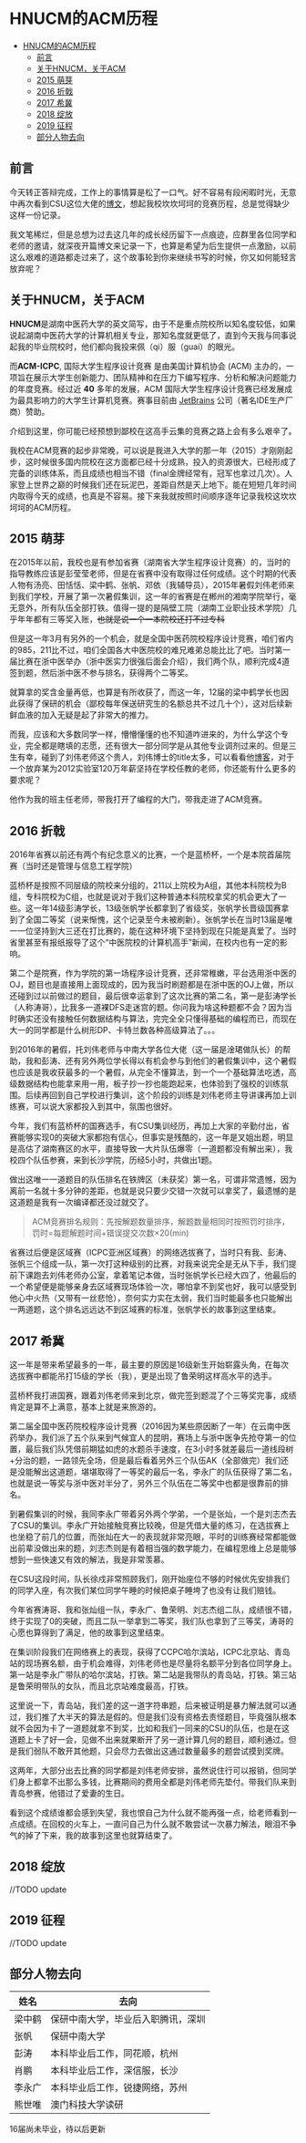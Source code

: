 # HNUCM的ACM历程

- [HNUCM的ACM历程](#hnucm%e7%9a%84acm%e5%8e%86%e7%a8%8b)
  - [前言](#%e5%89%8d%e8%a8%80)
  - [关于HNUCM，关于ACM](#%e5%85%b3%e4%ba%8ehnucm%e5%85%b3%e4%ba%8eacm)
  - [2015 萌芽](#2015-%e8%90%8c%e8%8a%bd)
  - [2016 折戟](#2016-%e6%8a%98%e6%88%9f)
  - [2017 希冀](#2017-%e5%b8%8c%e5%86%80)
  - [2018 绽放](#2018-%e7%bb%bd%e6%94%be)
  - [2019 征程](#2019-%e5%be%81%e7%a8%8b)
  - [部分人物去向](#%e9%83%a8%e5%88%86%e4%ba%ba%e7%89%a9%e5%8e%bb%e5%90%91)

## 前言

今天转正答辩完成，工作上的事情算是松了一口气。好不容易有段闲暇时光，无意中再次看到CSU这位大佬的[博文](https://www.cnblogs.com/CSGrandeur/p/3176531.html)，想起我校坎坎坷坷的竞赛历程，总是觉得缺少这样一份记录。

我文笔稀烂，但是总想为过去这几年的成长经历留下一点痕迹，应群里各位同学和老师的邀请，就深夜开篇博文来记录一下，也算是希望为后生提供一点激励，以前这么艰难的道路都走过来了，这个故事轮到你来继续书写的时候，你又如何能轻言放弃呢？

## 关于HNUCM，关于ACM

**HNUCM**是湖南中医药大学的英文简写，由于不是重点院校所以知名度较低，如果说起湖南中医药大学的计算机相关专业，那知名度就更低了，直到今天我与同事说起我的毕业院校时，他们都向我投来佩（qi）服（guai）的眼光。

而**ACM-ICPC**, 国际大学生程序设计竞赛 是由美国计算机协会 (ACM) 主办的，一项旨在展示大学生创新能力、团队精神和在压力下编写程序、分析和解决问题能力的年度竞赛。经过近 **40** 多年的发展，ACM 国际大学生程序设计竞赛已经发展成为最具影响力的大学生计算机竞赛。赛事目前由 [JetBrains](www.jetbrains.com/
) 公司（著名IDE生产厂商）赞助。

介绍到这里，你可能已经预想到鄙校在这高手云集的竞赛之路上会有多么艰辛了。

我校在ACM竞赛的起步非常晚，可以说是我进入大学的那一年（2015）才刚刚起步，这时候很多国内院校在这方面都已经十分成熟，投入的资源很大，已经形成了完备的训练体系，而且成绩也相当不错（final金牌经常有，冠军也拿过几次）。人家登上世界之巅的时候我们还在玩泥巴，差距自然是天上地下。能在短短几年时间内取得今天的成绩，也真是不容易。接下来我就按照时间顺序逐年记录我校这坎坎坷坷的ACM历程。

## 2015 萌芽

在2015年以前，我校也是有参加省赛（湖南省大学生程序设计竞赛）的，当时的指导教练应该是彭莹莹老师，但是在省赛中没有取得过任何成绩。这个时期的代表人物有汤亮、田恬恬、梁中鹤、张帆、邓依（我辅导员），2015年暑假刘伟老师来到我们学校，开展了第一次暑假集训，这一年的省赛是在郴州的湘南学院举行，毫无意外，所有队伍全部打铁。值得一提的是隔壁工院（湖南工业职业技术学院）几乎年年都有三等奖入账，~~也就是说一个一本院校还打不过专科~~

但是这一年3月有另外的一个机会，就是全国中医药院校程序设计竞赛，咱们省内的985，211比不过，咱们全国各大中医院校的难兄难弟总能比比了吧。当时第一届比赛在浙中医举办（浙中医实力很强后面会介绍），我们两个队，顺利完成4道签到题，然后浙中医不参与排名，获得两个二等奖。

就算拿的奖含金量再低，也算是有所收获了，而这一年，12届的梁中鹤学长也因此获得了保研的机会（鄙校每年保送研究生的名额总共不过几十个），这对后续新鲜血液的加入无疑是起了非常大的推力。

而我，应该和大多数同学一样，懵懵懂懂的也不知道咋进来的，为什么学这个专业，完全都是瞎填的志愿，还有很大一部分同学是从其他专业调剂过来的。但是三生有幸，碰到了刘伟老师这个贵人，刘伟博士的title太多，可以看看他[博客](https://me.csdn.net/lovelion)，对于一个放弃某为2012实验室120万年薪坚持在学校任教的老师，你还能有什么更多的要求呢？

他作为我的班主任老师，带我打开了编程的大门，带我走进了ACM竞赛。

## 2016 折戟

2016年省赛以前还有两个有纪念意义的比赛，一个是蓝桥杯，一个是本院首届院赛（当时还是管理与信息工程学院）

蓝桥杯是按照不同层级的院校来分组的，211以上院校为A组，其他本科院校为B组，专科院校为C组，也就是说对于我们这种普通本科院校拿奖的机会更大了一些。这一年14级彭涛学长，13级张帆学长都拿到了省级奖，张帆学长晋级国赛拿到了全国二等奖（说来惭愧，这个记录至今未被刷新）。张帆学长在当时13届是唯一一位坚持到大三还在打比赛的，能在这种环境下坚持到现在只能是真爱了。当时省里甚至有报纸报导了这个“中医院校的计算机高手”新闻，在校内也有一定的影响。

第二个是院赛，作为学院的第一场程序设计竞赛，还非常稚嫩，平台选用浙中医的OJ，题目也是直接用上面现成的，因为我当时刷题都是在浙中医的OJ上做，所以还碰到过以前做过的题目，最后很幸运拿到了这次比赛的第二名，第一是彭涛学长（人称涛哥），比我多一道裸DFS走迷宫的题。你问我为啥这种题都不会？因为当时确实还没有接触任何数据结构与算法，完完全全只懂得基础的编程而已，而现在大一的同学都是什么树形DP、卡特兰数各种高级算法了。。。

到2016年的暑假，托刘伟老师与中南大学各位大佬（这一届是淦珺做队长）的帮助，我和彭涛、还有另外两位学长得以有机会参与到他们的暑假集训中，这个暑假也应该是我收获最多的一个暑假，从完全不懂算法，到一个一个基础算法吃透，高级数据结构也能拿来用一用，板子抄一抄也能跑起来，也体验到了强校的训练氛围。后续再回到自己学校进行集训，这个阶段的训练是刘伟老师主导讲课再加上训练赛，可以说大家都投入到其中，氛围也很好。

今年，我们有蓝桥杯的国赛选手，有CSU集训经历，再加上大家的辛勤付出，省赛能够实现0的突破大家都抱有信心，但事实是残酷的，这一年是叉姐出题，明显是高估了湖南赛区的水平，直接导致一大片队伍爆零（一道题都没有解出来），我校四个队伍参赛，来到长沙学院，历经5小时，共做出1题。

做出这唯一一道题目的队伍排名在铁牌区（未获奖）第一名，可谓非常遗憾，因为离前一名就十多分钟的差距，也就是说只要少交错一次就可以拿奖了，最遗憾的是这道题是我有一次编译都还没过就交了。

>ACM竞赛排名规则：先按解题数量排序，解题数量相同时按照罚时排序，罚时=每题解题时间+错误提交次数×20(min)

省赛过后便是区域赛（ICPC亚洲区域赛）的网络选拔赛了，当时只有我、彭涛、张帆三个组成一队，第一次打这种级别的比赛，对我来说完全是无从下手，我们提前下课跑去刘伟老师办公室，拿着笔记本做，当时张帆学长已经大四了，他最后的一个希望便是能够亲身去区域赛现场体验一次，哪怕拿不到奖也好，我可以感受到他心中火热（又带有一丝悲怆），奈何实力实在太弱，我们当时能最多也只能解出一两道题，这个排名远远达不到区域赛的标准，张帆学长的故事到这里结束。

## 2017 希冀

这一年是带来希望最多的一年，最主要的原因是16级新生开始崭露头角，在每次选拔赛中都能吊打15级的学长（我），更是出现了鲁荣明这样高水平的选手。

蓝桥杯我打进国赛，跟着刘伟老师来到北京，做完签到题混了个三等奖完事，成绩肯定是算不上满意，基本上就是来旅游的。

第二届全国中医药院校程序设计竞赛（2016因为某些原因断了一年）在云南中医药举办，我们派了五个队来到气候宜人的昆明，赛场上与浙中医争先抢夺第一的位置，最后我们队凭借前期猛如虎的水题杀手速度，在3小时多就差最后一道线段树+分治的题，一路领先全场，但是最后看着另外三个队伍AK（全部做完）我们还是没能解出这道题，堪堪取得了一等奖的最后一名，李永广的队伍获得了第二名，也就是说一等奖与浙中医对半分了，另外三个队伍在二等奖中也都是很靠前的排名。

到暑假集训的时候，我同李永广带着另外两个学弟，一个是张灿，一个是刘志杰去了CSU的集训。李永广开始接触竞赛比较晚，但是凭借大量的练习，在选拔赛上也坐稳了前几的位置，而张灿在大一的表现就非常亮眼，平时的训练赛经常都能做出前辈没做出来的题，刘志杰则是有着相当强的数学能力，在编程思维上总是能够想到一些快速又有效的解法，我是非常羡慕。

在CSU这段时间，队长徐戍非常照顾我们，刚开始座位不够的时候优先安排我们的同学入座，有次我们某位同学午睡的时候把桌子睡垮了也没有让我们赔钱。

今年省赛涛哥、我和张灿组一队，李永广、鲁荣明、刘志杰组二队，成绩很不错，终于实现了0的突破，而且二队一举拿到二等奖，我们队也拿到了三等奖，涛哥的心愿也算得到了满足，他的故事到这里结束。

在集训阶段我们在网络赛上的表现，获得了CCPC哈尔滨站，ICPC北京站、青岛站的现场赛名额，由于机会难得，刘伟老师也是尽量将名额平分到各位同学身上。第一站是李永广带队的哈尔滨站，打铁。第二站是我带队的青岛站，打铁。第三站是鲁荣明带队的女队，而且北京站难度最高，打铁。

这里说一下，青岛站，我们差的这一道字符串题，后来被证明是暴力解法就可以通过，我们推了大半天的算法是假的。但是我们没有资格去责怪题目，毕竟强队根本就不会因为卡了一道题就拿不到奖，比如和我们一同来的CSU的队伍，也是在这道题上卡了好一会，见做不出来就果断开了另一道计算几何的题目，顺利通过。但是我们弱队不敢开其他题，只会尽力去做出这通过数量最多的题尝试摸到奖牌。

这两年，大部分出去比赛的同学都是刘伟老师安排，虽然说住行可以报销，但同学们身上都拿不出那么多钱，比赛期间的费用全都是刘伟老师先垫付。带我们队来到青岛参赛，他错过了爱妻的生日。

看到这个成绩谁都会感到失望，我也恨自己为什么就不能再强一点，给老师看到一点成绩。在回校的火车上，一直问自己为什么就不敢尝试一次暴力解法，眼泪不争气的掉了下来，我的故事到这里也就算结束了。

## 2018 绽放

//TODO update

## 2019 征程

//TODO update

## 部分人物去向

|姓名|去向|
|---|---|
|梁中鹤|保研中南大学，毕业后入职腾讯，深圳|
|张帆|保研中南大学|
|彭涛|本科毕业后工作，同花顺，杭州|
|肖鹏|本科毕业后工作，深信服，长沙|
|李永广|本科毕业后工作，锐捷网络，苏州|
|熊世唯|澳门科技大学读研|


16届尚未毕业，待以后更新
